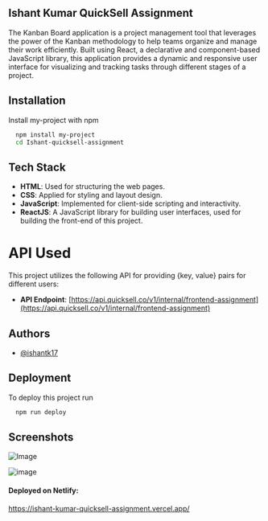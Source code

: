 ## Ishant Kumar QuickSell Assignment 

The Kanban Board application is a project management tool that leverages the power of the Kanban methodology to help teams organize and manage their work efficiently. Built using React, a declarative and component-based JavaScript library, this application provides a dynamic and responsive user interface for visualizing and tracking tasks through different stages of a project.


## Installation

Install my-project with npm

```bash
  npm install my-project
  cd Ishant-quicksell-assignment
```
    
## Tech Stack

- **HTML**: Used for structuring the web pages.
- **CSS**: Applied for styling and layout design.
- **JavaScript**: Implemented for client-side scripting and interactivity.
- **ReactJS**: A JavaScript library for building user interfaces, used for building the front-end of this project.

# API Used

This project utilizes the following API for providing {key, value} pairs for different users:

- **API Endpoint**: [https://api.quicksell.co/v1/internal/frontend-assignment](https://api.quicksell.co/v1/internal/frontend-assignment)



## Authors

- [@ishantk17](https://github.com/ishantk17)


## Deployment

To deploy this project run

```bash
  npm run deploy
```

## Screenshots

![Image](https://drive.google.com/file/d/1hdLl_mJjOq-KiPO3LDZIq2_Cz-XHNMrH/view?usp=sharing)

![image](https://drive.google.com/file/d/1vCxRSfwr2GpTkFrOUzMnuePALU4YGJxy/view?usp=sharing)



#### Deployed on Netlify:
https://ishant-kumar-quicksell-assignment.vercel.app/

